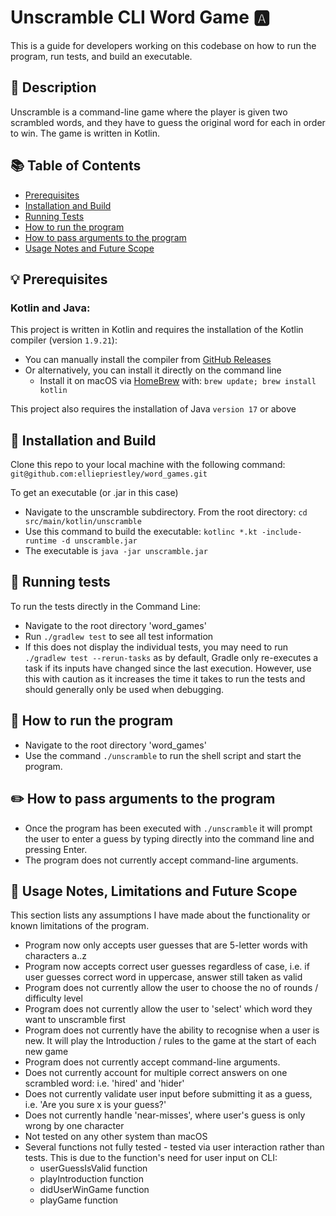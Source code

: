 # Unscramble CLI Word Game 🅰️

This is a guide for developers working on this codebase on how to run the program, run tests, and build an executable.

## 💬 Description

Unscramble is a command-line game where the player is given two scrambled words, and they have to guess the original word for each in order to win. The game is written in Kotlin.

## 📚 Table of Contents
- [Prerequisites](#-prerequisites)
- [Installation and Build](#-installation-and-build)
- [Running Tests](#-running-tests)
- [How to run the program](#-how-to-run-the-program)
- [How to pass arguments to the program](#-how-to-pass-arguments-to-the-program)
- [Usage Notes and Future Scope](#-usage-notes-and-future-scope)


## 💡 Prerequisites

### Kotlin and Java:

This project is written in Kotlin and requires the installation of the Kotlin compiler (version `1.9.21`):
- You can manually install the compiler from [GitHub Releases](https://github.com/JetBrains/kotlin/releases/tag/v1.9.21) 
- Or alternatively, you can install it directly on the command line 
  - Install it on macOS via [HomeBrew](https://brew.sh/) with:
    `brew update;
    brew install kotlin`

This project also requires the installation of Java `version 17` or above


## 🚀 Installation and Build

Clone this repo to your local machine with the following command: `git@github.com:elliepriestley/word_games.git`
  
To get an executable (or .jar in this case)
- Navigate to the unscramble subdirectory. From the root directory: `cd src/main/kotlin/unscramble`
- Use this command to build the executable: `kotlinc *.kt -include-runtime -d unscramble.jar`
- The executable is `java -jar unscramble.jar`


 ## 🧪 Running tests

To run the tests directly in the Command Line:
- Navigate to the root directory 'word_games'
- Run `./gradlew test` to see all test information
- If this does not display the individual tests, you may need to run `./gradlew test --rerun-tasks` as by default, Gradle only re-executes a task if its inputs have changed since the last execution. However, use this with caution as it increases the time it takes to run the tests and should generally only be used when debugging. 


## 🏁 How to run the program
- Navigate to the root directory 'word_games'
- Use the command `./unscramble` to run the shell script and start the program.

## ✏️ How to pass arguments to the program

- Once the program has been executed with `./unscramble` it will prompt the user to enter a guess by typing directly into the command line and pressing Enter.
- The program does not currently accept command-line arguments.



## 🧩 Usage Notes, Limitations and Future Scope

This section lists any assumptions I have made about the functionality or known limitations of the program.
 - Program now only accepts user guesses that are 5-letter words with characters a..z
 - Program now accepts correct user guesses regardless of case, i.e. if user guesses correct word in uppercase, answer still taken as valid
 - Program does not currently allow the user to choose the no of rounds / difficulty level
 - Program does not currently allow the user to 'select' which word they want to unscramble first
 - Program does not currently have the ability to recognise when a user is new. It will play the Introduction / rules to the game at the start of each new game
 - Program does not currently accept command-line arguments.
 - Does not currently account for multiple correct answers on one scrambled word: i.e. 'hired' and 'hider'
 - Does not currently validate user input before submitting it as a guess, i.e. 'Are you sure x is your guess?'
 - Does not currently handle 'near-misses', where user's guess is only wrong by one character
 - Not tested on any other system than macOS
 - Several functions not fully tested - tested via user interaction rather than tests. This is due to the function's need for user input on CLI:
   - userGuessIsValid function
   - playIntroduction function
   - didUserWinGame function
   - playGame function